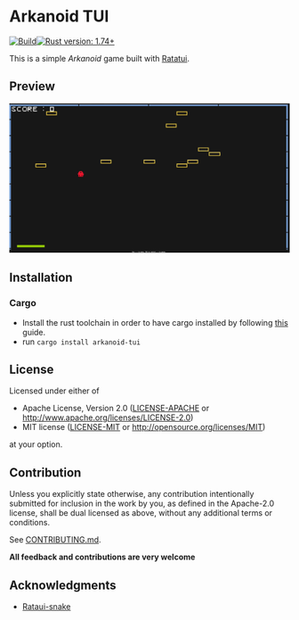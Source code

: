# Arkanoid TUI

[![Build](https://github.com/keepsimple1/mdns-sd/actions/workflows/build.yml/badge.svg)](https://github.com/JustPretender/arkanoid-tui/actions)[![Rust version: 1.74+](https://img.shields.io/badge/rust%20version-1.74-orange)](https://blog.rust-lang.org/2023/11/16/Rust-1.74.0.html)

This is a simple _Arkanoid_ game built with [Ratatui](https://ratatui.rs/).

## Preview

![Preview](./static/game.jpg)

## Installation

### Cargo

* Install the rust toolchain in order to have cargo installed by following
  [this](https://www.rust-lang.org/tools/install) guide.
* run `cargo install arkanoid-tui`

## License

Licensed under either of

* Apache License, Version 2.0
  ([LICENSE-APACHE](LICENSE-APACHE) or http://www.apache.org/licenses/LICENSE-2.0)
* MIT license
  ([LICENSE-MIT](LICENSE-MIT) or http://opensource.org/licenses/MIT)

at your option.

## Contribution

Unless you explicitly state otherwise, any contribution intentionally submitted
for inclusion in the work by you, as defined in the Apache-2.0 license, shall be
dual licensed as above, without any additional terms or conditions.

See [CONTRIBUTING.md](CONTRIBUTING.md).

**All feedback and contributions are very welcome**

## Acknowledgments

* [Rataui-snake](https://github.com/kriskw1999/ratatui-snake)
